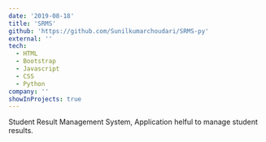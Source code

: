 ```yaml
---
date: '2019-08-18'
title: 'SRMS'
github: 'https://github.com/Sunilkumarchoudari/SRMS-py'
external: ''
tech:
  - HTML
  - Bootstrap
  - Javascript
  - CSS
  - Python
company: ''
showInProjects: true
---
```


Student Result Management System, Application helful to manage student results.
